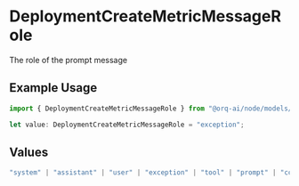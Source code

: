 # DeploymentCreateMetricMessageRole

The role of the prompt message

## Example Usage

```typescript
import { DeploymentCreateMetricMessageRole } from "@orq-ai/node/models/operations";

let value: DeploymentCreateMetricMessageRole = "exception";
```

## Values

```typescript
"system" | "assistant" | "user" | "exception" | "tool" | "prompt" | "correction" | "expected_output"
```